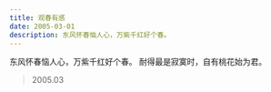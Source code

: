```yaml
---
title: 观春有感
date: 2005-03-01
description: 东风怀春恼人心，万紫千红好个春。
---
```


东风怀春恼人心，万紫千红好个春。
耐得最是寂寞时，自有桃花始为君。

> 2005.03